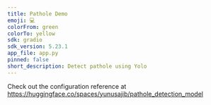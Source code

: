 ```yaml
---
title: Pathole Demo
emoji: 💻
colorFrom: green
colorTo: yellow
sdk: gradio
sdk_version: 5.23.1
app_file: app.py
pinned: false
short_description: Detect pathole using Yolo
---
```


Check out the configuration reference at https://huggingface.co/spaces/yunusajib/pathole_detection_model
